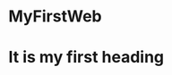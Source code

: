 # MyFirstWeb
<html>
  <head>
    <title>Welcome to repository</title>
  </head>
  <body>
<h1>It is my first heading </h1>
  </body>
  
</html>
